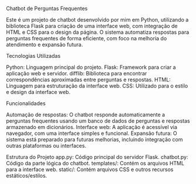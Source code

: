 Chatbot de Perguntas Frequentes

Este é um projeto de chatbot desenvolvido por mim em Python, utilizando a biblioteca Flask para criação de uma interface web, com integração de HTML e CSS para o design da página. 
O sistema automatiza respostas para perguntas frequentes de forma eficiente, com foco na melhoria do atendimento e expansão futura.

Tecnologias Utilizadas

Python: Linguagem principal do projeto.
Flask: Framework para criar a aplicação web e servidor.
difflib: Biblioteca para encontrar correspondências aproximadas entre perguntas e respostas.
HTML: Linguagem para estruturação da interface web.
CSS: Utilizado para o estilo e design da interface web.

Funcionalidades

Automação de respostas: O chatbot responde automaticamente a perguntas frequentes usando um banco de dados de perguntas e respostas armazenado em dicionários.
Interface web: A aplicação é acessível via navegador, com uma interface simples e funcional.
Expansão futura: O sistema está preparado para futuras melhorias, incluindo integração com outras plataformas ou interfaces.

Estrutura do Projeto
app.py: Código principal do servidor Flask. 
chatbot.py: Código da parte lógica do chatbot.
templates/: Contém os arquivos HTML para a interface web.
static/: Contém arquivos CSS e outros recursos estáticos/estilos.
